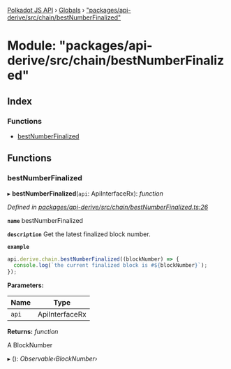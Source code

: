 [Polkadot JS API](../README.md) › [Globals](../globals.md) › ["packages/api-derive/src/chain/bestNumberFinalized"](_packages_api_derive_src_chain_bestnumberfinalized_.md)

# Module: "packages/api-derive/src/chain/bestNumberFinalized"

## Index

### Functions

* [bestNumberFinalized](_packages_api_derive_src_chain_bestnumberfinalized_.md#bestnumberfinalized)

## Functions

###  bestNumberFinalized

▸ **bestNumberFinalized**(`api`: ApiInterfaceRx): *function*

*Defined in [packages/api-derive/src/chain/bestNumberFinalized.ts:26](https://github.com/polkadot-js/api/blob/e1cb62d2d/packages/api-derive/src/chain/bestNumberFinalized.ts#L26)*

**`name`** bestNumberFinalized

**`description`** Get the latest finalized block number.

**`example`** 
<BR>

```javascript
api.derive.chain.bestNumberFinalized((blockNumber) => {
  console.log(`the current finalized block is #${blockNumber}`);
});
```

**Parameters:**

Name | Type |
------ | ------ |
`api` | ApiInterfaceRx |

**Returns:** *function*

A BlockNumber

▸ (): *Observable‹BlockNumber›*
